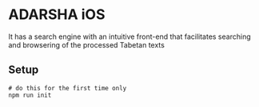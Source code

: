 # ADARSHA iOS
It has a search engine with an intuitive front-end that facilitates searching and browsering of the processed Tabetan texts

## Setup
```
# do this for the first time only
npm run init
```
